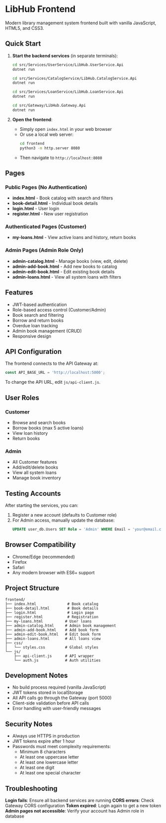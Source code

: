 # LibHub Frontend

Modern library management system frontend built with vanilla JavaScript, HTML5, and CSS3.

## Quick Start

1. **Start the backend services** (in separate terminals):
   ```bash
   cd src/Services/UserService/LibHub.UserService.Api
   dotnet run
   
   cd src/Services/CatalogService/LibHub.CatalogService.Api
   dotnet run
   
   cd src/Services/LoanService/LibHub.LoanService.Api
   dotnet run
   
   cd src/Gateway/LibHub.Gateway.Api
   dotnet run
   ```

2. **Open the frontend**:
   - Simply open `index.html` in your web browser
   - Or use a local web server:
     ```bash
     cd frontend
     python3 -m http.server 8080
     ```
   - Then navigate to `http://localhost:8080`

## Pages

### Public Pages (No Authentication)
- **index.html** - Book catalog with search and filters
- **book-detail.html** - Individual book details
- **login.html** - User login
- **register.html** - New user registration

### Authenticated Pages (Customer)
- **my-loans.html** - View active loans and history, return books

### Admin Pages (Admin Role Only)
- **admin-catalog.html** - Manage books (view, edit, delete)
- **admin-add-book.html** - Add new books to catalog
- **admin-edit-book.html** - Edit existing book details
- **admin-loans.html** - View all system loans with filters

## Features

- JWT-based authentication
- Role-based access control (Customer/Admin)
- Book search and filtering
- Borrow and return books
- Overdue loan tracking
- Admin book management (CRUD)
- Responsive design

## API Configuration

The frontend connects to the API Gateway at:
```javascript
const API_BASE_URL = 'http://localhost:5000';
```

To change the API URL, edit `js/api-client.js`.

## User Roles

### Customer
- Browse and search books
- Borrow books (max 5 active loans)
- View loan history
- Return books

### Admin
- All Customer features
- Add/edit/delete books
- View all system loans
- Manage book inventory

## Testing Accounts

After starting the services, you can:
1. Register a new account (defaults to Customer role)
2. For Admin access, manually update the database:
   ```sql
   UPDATE user_db.Users SET Role = 'Admin' WHERE Email = 'your@email.com';
   ```

## Browser Compatibility

- Chrome/Edge (recommended)
- Firefox
- Safari
- Any modern browser with ES6+ support

## Project Structure

```
frontend/
├── index.html              # Book catalog
├── book-detail.html        # Book details
├── login.html              # Login page
├── register.html           # Registration
├── my-loans.html          # User loans
├── admin-catalog.html     # Admin book management
├── admin-add-book.html    # Add book form
├── admin-edit-book.html   # Edit book form
├── admin-loans.html       # All loans view
├── css/
│   └── styles.css         # Global styles
└── js/
    ├── api-client.js      # API wrapper
    └── auth.js            # Auth utilities
```

## Development Notes

- No build process required (vanilla JavaScript)
- JWT tokens stored in localStorage
- All API calls go through the Gateway (port 5000)
- Client-side validation before API calls
- Error handling with user-friendly messages

## Security Notes

- Always use HTTPS in production
- JWT tokens expire after 1 hour
- Passwords must meet complexity requirements:
  - Minimum 8 characters
  - At least one uppercase letter
  - At least one lowercase letter
  - At least one digit
  - At least one special character

## Troubleshooting

**Login fails**: Ensure all backend services are running
**CORS errors**: Check Gateway CORS configuration
**Token expired**: Login again to get a new token
**Admin pages not accessible**: Verify your account has Admin role in database
